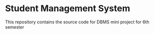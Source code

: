 # Student Management System

This repository contains the source code for DBMS mini project for 6th semester
